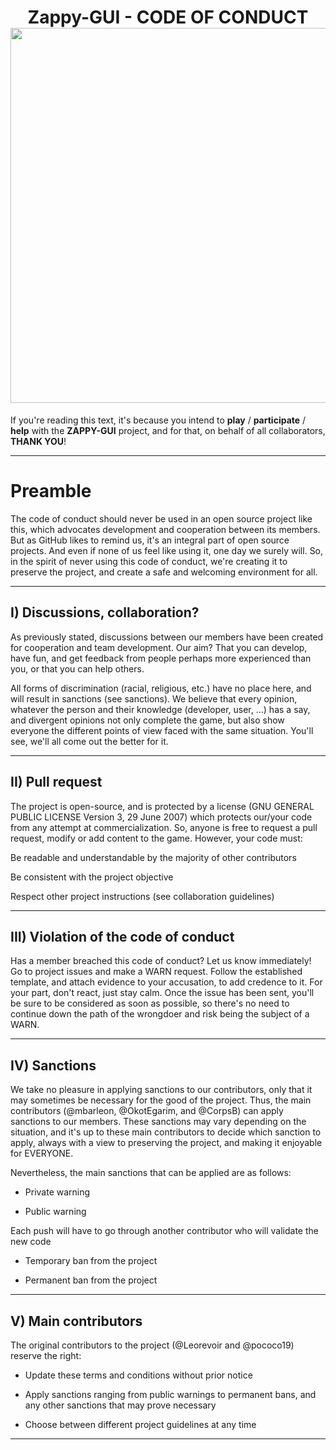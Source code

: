 <h1 align="center">
  Zappy-GUI - CODE OF CONDUCT
  <img src="https://raw.githubusercontent.com/catppuccin/catppuccin/main/assets/palette/macchiato.png" width="600px"/>
  <br>
</h1>

If you're reading this text, it's because you intend to **play** / **participate** / **help** with the **ZAPPY-GUI** project, and for that, on behalf of all collaborators, **THANK YOU**!

---

# Preamble

The code of conduct should never be used in an open source project like this, which advocates development and cooperation between its members. But as GitHub likes to remind us, it's an integral part of open source projects. And even if none of us feel like using it, one day we surely will. So, in the spirit of never using this code of conduct, we're creating it to preserve the project, and create a safe and welcoming environment for all.

---

## I) Discussions, collaboration?

As previously stated, discussions between our members have been created for cooperation and team development. Our aim? That you can develop, have fun, and get feedback from people perhaps more experienced than you, or that you can help others.

All forms of discrimination (racial, religious, etc.) have no place here, and will result in sanctions (see sanctions). We believe that every opinion, whatever the person and their knowledge (developer, user, ...) has a say, and divergent opinions not only complete the game, but also show everyone the different points of view faced with the same situation. You'll see, we'll all come out the better for it.

---

## II) Pull request

The project is open-source, and is protected by a license (GNU GENERAL PUBLIC LICENSE Version 3, 29 June 2007) which protects our/your code from any attempt at commercialization. So, anyone is free to request a pull request, modify or add content to the game. However, your code must:

Be readable and understandable by the majority of other contributors

Be consistent with the project objective

Respect other project instructions (see collaboration guidelines)

---

## III) Violation of the code of conduct

Has a member breached this code of conduct? Let us know immediately! Go to project issues and make a WARN request. Follow the established template, and attach evidence to your accusation, to add credence to it. For your part, don't react, just stay calm. Once the issue has been sent, you'll be sure to be considered as soon as possible, so there's no need to continue down the path of the wrongdoer and risk being the subject of a WARN.

---

## IV) Sanctions

We take no pleasure in applying sanctions to our contributors, only that it may sometimes be necessary for the good of the project. Thus, the main contributors (@mbarleon, @OkotEgarim, and @CorpsB) can apply sanctions to our members. These sanctions may vary depending on the situation, and it's up to these main contributors to decide which sanction to apply, always with a view to preserving the project, and making it enjoyable for EVERYONE.

Nevertheless, the main sanctions that can be applied are as follows:

- Private warning

- Public warning

Each push will have to go through another contributor who will validate the new code

- Temporary ban from the project

- Permanent ban from the project

---

## V) Main contributors

The original contributors to the project (@Leorevoir and @pococo19) reserve the right:

- Update these terms and conditions without prior notice

- Apply sanctions ranging from public warnings to permanent bans, and any other sanctions that may prove necessary

- Choose between different project guidelines at any time

---
